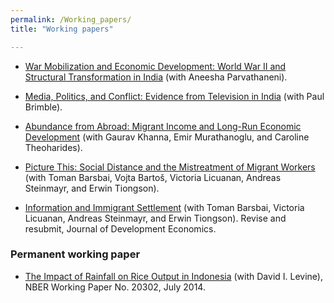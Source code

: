 ```yaml
---
permalink: /Working_papers/
title: "Working papers"

---
```



<!-- ======================================================= -->


* [War Mobilization and Economic Development: World War II and Structural Transformation in India](/deanyang/files/workingpapers/parvathaneni-yang-2024-war-mobilization-india.pdf) (with Aneesha Parvathaneni).


<!-- /////////////// -->
* [Media, Politics, and Conflict: Evidence from Television in India](/deanyang/files/workingpapers/brimble-yang-2023-media-politics-conflict.pdf) (with Paul Brimble).


<!-- /////////////// -->
* [Abundance from Abroad: Migrant Income and Long-Run Economic Development](/deanyang/files/workingpapers/khanna-murathanoglu-theoharides-yang-2022-abundance-from-abroad.pdf) (with Gaurav Khanna, Emir Murathanoglu, and Caroline Theoharides).


<!-- /////////////// -->
* [Picture This: Social Distance and the Mistreatment of Migrant Workers ](/deanyang/files/workingpapers/bblsty-2022-MistreatmentMigrantWorkers.pdf) (with Toman Barsbai, Vojta Bartoš, Victoria Licuanan, Andreas Steinmayr, and Erwin Tiongson).


<!-- /////////////// -->
* [Information and Immigrant Settlement](/deanyang/files/workingpapers/barsbai-licuanan-steinmayr-tiongson-yang-2021-information-networks.pdf) (with Toman Barsbai, Victoria Licuanan, Andreas Steinmayr, and Erwin Tiongson). Revise and resubmit, Journal of Development Economics.


<!-- /////////////// -->
### Permanent working paper


* [The Impact of Rainfall on Rice Output in Indonesia](http://www.nber.org/papers/w20302) (with David I. Levine), NBER Working Paper No. 20302, July 2014.